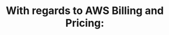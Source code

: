 ---
layout: answer
title: "With regards to AWS Billing and Pricing:"
blurb: "<p>Standard Reserve Instances are always cheaper than Convertible Reserved Instances, and both are always cheaper than On-Demand instances.</p>
<p>You don'"
quid: 13
---
